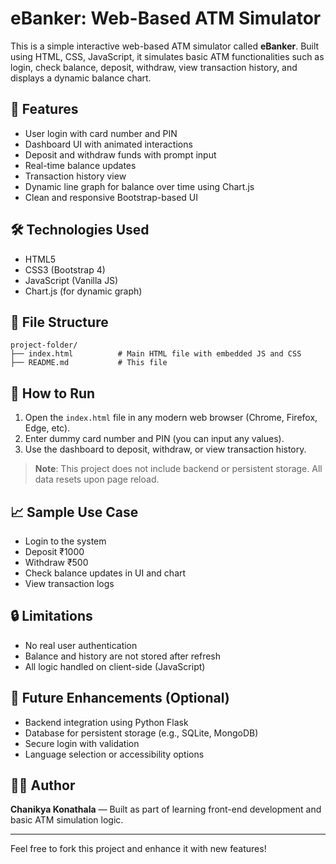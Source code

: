 # eBanker: Web-Based ATM Simulator

This is a simple interactive web-based ATM simulator called **eBanker**. Built using HTML, CSS, JavaScript, it simulates basic ATM functionalities such as login, check balance, deposit, withdraw, view transaction history, and displays a dynamic balance chart.

## 🔧 Features

* User login with card number and PIN
* Dashboard UI with animated interactions
* Deposit and withdraw funds with prompt input
* Real-time balance updates
* Transaction history view
* Dynamic line graph for balance over time using Chart.js
* Clean and responsive Bootstrap-based UI

## 🛠 Technologies Used

* HTML5
* CSS3 (Bootstrap 4)
* JavaScript (Vanilla JS)
* Chart.js (for dynamic graph)

## 📁 File Structure

```
project-folder/
├── index.html          # Main HTML file with embedded JS and CSS
├── README.md           # This file
```

## 🚀 How to Run

1. Open the `index.html` file in any modern web browser (Chrome, Firefox, Edge, etc).
2. Enter dummy card number and PIN (you can input any values).
3. Use the dashboard to deposit, withdraw, or view transaction history.

> **Note**: This project does not include backend or persistent storage. All data resets upon page reload.

## 📈 Sample Use Case

* Login to the system
* Deposit ₹1000
* Withdraw ₹500
* Check balance updates in UI and chart
* View transaction logs

## 🔒 Limitations

* No real user authentication
* Balance and history are not stored after refresh
* All logic handled on client-side (JavaScript)

## 🧩 Future Enhancements (Optional)

* Backend integration using Python Flask
* Database for persistent storage (e.g., SQLite, MongoDB)
* Secure login with validation
* Language selection or accessibility options

## 👨‍💻 Author

**Chanikya Konathala** — Built as part of learning front-end development and basic ATM simulation logic.

---

Feel free to fork this project and enhance it with new features!
